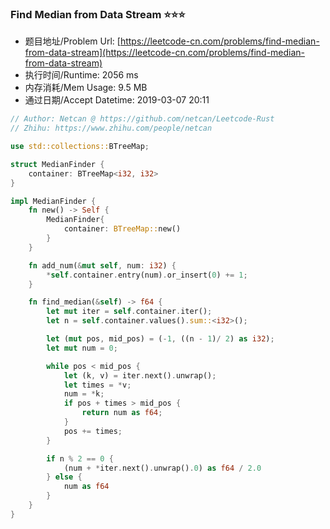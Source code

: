
### Find Median from Data Stream :star::star::star:
- 题目地址/Problem Url: [https://leetcode-cn.com/problems/find-median-from-data-stream](https://leetcode-cn.com/problems/find-median-from-data-stream)
- 执行时间/Runtime: 2056 ms 
- 内存消耗/Mem Usage: 9.5 MB
- 通过日期/Accept Datetime: 2019-03-07 20:11

```rust
// Author: Netcan @ https://github.com/netcan/Leetcode-Rust
// Zhihu: https://www.zhihu.com/people/netcan

use std::collections::BTreeMap;

struct MedianFinder {
    container: BTreeMap<i32, i32>
}

impl MedianFinder {
    fn new() -> Self {
        MedianFinder{
            container: BTreeMap::new()
        }
    }

    fn add_num(&mut self, num: i32) {
        *self.container.entry(num).or_insert(0) += 1;
    }

    fn find_median(&self) -> f64 {
        let mut iter = self.container.iter();
        let n = self.container.values().sum::<i32>();

        let (mut pos, mid_pos) = (-1, ((n - 1)/ 2) as i32);
        let mut num = 0;

        while pos < mid_pos {
            let (k, v) = iter.next().unwrap();
            let times = *v;
            num = *k;
            if pos + times > mid_pos {
                return num as f64;
            }
            pos += times;
        }

        if n % 2 == 0 {
            (num + *iter.next().unwrap().0) as f64 / 2.0
        } else {
            num as f64
        }
    }
}


```
